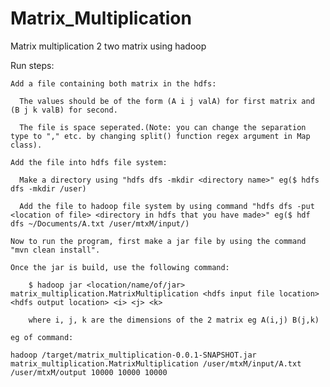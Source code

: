 # Matrix_Multiplication
Matrix multiplication 2 two matrix using hadoop 

Run steps:

    Add a file containing both matrix in the hdfs: 

      The values should be of the form (A i j valA) for first matrix and (B j k valB) for second. 
  
      The file is space seperated.(Note: you can change the separation type to "," etc. by changing split() function regex argument in Map class). 
  
    Add the file into hdfs file system: 
  
      Make a directory using "hdfs dfs -mkdir <directory name>" eg($ hdfs dfs -mkdir /user) 
    
      Add the file to hadoop file system by using command "hdfs dfs -put <location of file> <directory in hdfs that you have made>" eg($ hdf dfs ~/Documents/A.txt /user/mtxM/input/) 

    Now to run the program, first make a jar file by using the command "mvn clean install". 

    Once the jar is build, use the following command: 

        $ hadoop jar <location/name/of/jar> matrix_multiplication.MatrixMultiplication <hdfs input file location> <hdfs output location> <i> <j> <k> 
  
        where i, j, k are the dimensions of the 2 matrix eg A(i,j) B(j,k)

    eg of command: 

    hadoop /target/matrix_multiplication-0.0.1-SNAPSHOT.jar matrix_multiplication.MatrixMultiplication /user/mtxM/input/A.txt /user/mtxM/output 10000 10000 10000 


